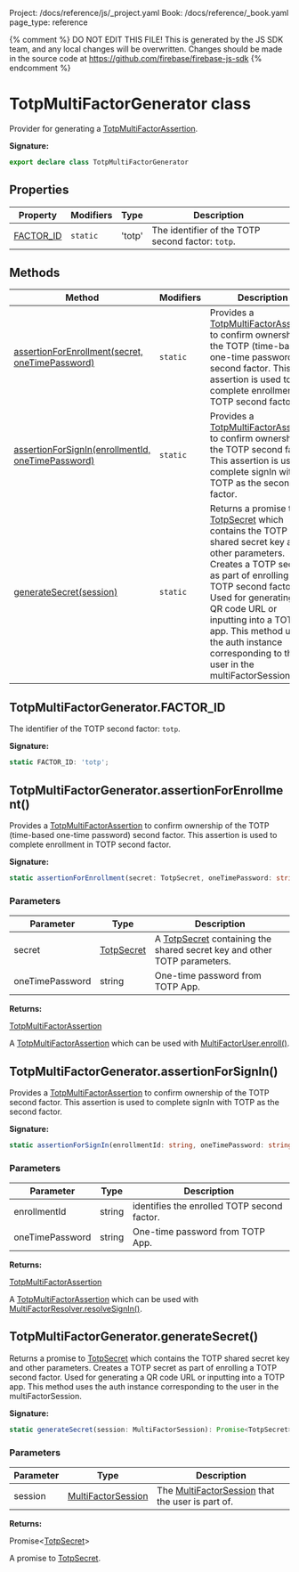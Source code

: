 Project: /docs/reference/js/_project.yaml
Book: /docs/reference/_book.yaml
page_type: reference

{% comment %}
DO NOT EDIT THIS FILE!
This is generated by the JS SDK team, and any local changes will be
overwritten. Changes should be made in the source code at
https://github.com/firebase/firebase-js-sdk
{% endcomment %}

# TotpMultiFactorGenerator class
Provider for generating a [TotpMultiFactorAssertion](./auth.totpmultifactorassertion.md#totpmultifactorassertion_interface)<!-- -->.

<b>Signature:</b>

```typescript
export declare class TotpMultiFactorGenerator 
```

## Properties

|  Property | Modifiers | Type | Description |
|  --- | --- | --- | --- |
|  [FACTOR\_ID](./auth.totpmultifactorgenerator.md#totpmultifactorgeneratorfactor_id) | <code>static</code> | 'totp' | The identifier of the TOTP second factor: <code>totp</code>. |

## Methods

|  Method | Modifiers | Description |
|  --- | --- | --- |
|  [assertionForEnrollment(secret, oneTimePassword)](./auth.totpmultifactorgenerator.md#totpmultifactorgeneratorassertionforenrollment) | <code>static</code> | Provides a [TotpMultiFactorAssertion](./auth.totpmultifactorassertion.md#totpmultifactorassertion_interface) to confirm ownership of the TOTP (time-based one-time password) second factor. This assertion is used to complete enrollment in TOTP second factor. |
|  [assertionForSignIn(enrollmentId, oneTimePassword)](./auth.totpmultifactorgenerator.md#totpmultifactorgeneratorassertionforsignin) | <code>static</code> | Provides a [TotpMultiFactorAssertion](./auth.totpmultifactorassertion.md#totpmultifactorassertion_interface) to confirm ownership of the TOTP second factor. This assertion is used to complete signIn with TOTP as the second factor. |
|  [generateSecret(session)](./auth.totpmultifactorgenerator.md#totpmultifactorgeneratorgeneratesecret) | <code>static</code> | Returns a promise to [TotpSecret](./auth.totpsecret.md#totpsecret_class) which contains the TOTP shared secret key and other parameters. Creates a TOTP secret as part of enrolling a TOTP second factor. Used for generating a QR code URL or inputting into a TOTP app. This method uses the auth instance corresponding to the user in the multiFactorSession. |

## TotpMultiFactorGenerator.FACTOR\_ID

The identifier of the TOTP second factor: `totp`<!-- -->.

<b>Signature:</b>

```typescript
static FACTOR_ID: 'totp';
```

## TotpMultiFactorGenerator.assertionForEnrollment()

Provides a [TotpMultiFactorAssertion](./auth.totpmultifactorassertion.md#totpmultifactorassertion_interface) to confirm ownership of the TOTP (time-based one-time password) second factor. This assertion is used to complete enrollment in TOTP second factor.

<b>Signature:</b>

```typescript
static assertionForEnrollment(secret: TotpSecret, oneTimePassword: string): TotpMultiFactorAssertion;
```

### Parameters

|  Parameter | Type | Description |
|  --- | --- | --- |
|  secret | [TotpSecret](./auth.totpsecret.md#totpsecret_class) | A [TotpSecret](./auth.totpsecret.md#totpsecret_class) containing the shared secret key and other TOTP parameters. |
|  oneTimePassword | string | One-time password from TOTP App. |

<b>Returns:</b>

[TotpMultiFactorAssertion](./auth.totpmultifactorassertion.md#totpmultifactorassertion_interface)

A [TotpMultiFactorAssertion](./auth.totpmultifactorassertion.md#totpmultifactorassertion_interface) which can be used with [MultiFactorUser.enroll()](./auth.multifactoruser.md#multifactoruserenroll)<!-- -->.

## TotpMultiFactorGenerator.assertionForSignIn()

Provides a [TotpMultiFactorAssertion](./auth.totpmultifactorassertion.md#totpmultifactorassertion_interface) to confirm ownership of the TOTP second factor. This assertion is used to complete signIn with TOTP as the second factor.

<b>Signature:</b>

```typescript
static assertionForSignIn(enrollmentId: string, oneTimePassword: string): TotpMultiFactorAssertion;
```

### Parameters

|  Parameter | Type | Description |
|  --- | --- | --- |
|  enrollmentId | string | identifies the enrolled TOTP second factor. |
|  oneTimePassword | string | One-time password from TOTP App. |

<b>Returns:</b>

[TotpMultiFactorAssertion](./auth.totpmultifactorassertion.md#totpmultifactorassertion_interface)

A [TotpMultiFactorAssertion](./auth.totpmultifactorassertion.md#totpmultifactorassertion_interface) which can be used with [MultiFactorResolver.resolveSignIn()](./auth.multifactorresolver.md#multifactorresolverresolvesignin)<!-- -->.

## TotpMultiFactorGenerator.generateSecret()

Returns a promise to [TotpSecret](./auth.totpsecret.md#totpsecret_class) which contains the TOTP shared secret key and other parameters. Creates a TOTP secret as part of enrolling a TOTP second factor. Used for generating a QR code URL or inputting into a TOTP app. This method uses the auth instance corresponding to the user in the multiFactorSession.

<b>Signature:</b>

```typescript
static generateSecret(session: MultiFactorSession): Promise<TotpSecret>;
```

### Parameters

|  Parameter | Type | Description |
|  --- | --- | --- |
|  session | [MultiFactorSession](./auth.multifactorsession.md#multifactorsession_interface) | The [MultiFactorSession](./auth.multifactorsession.md#multifactorsession_interface) that the user is part of. |

<b>Returns:</b>

Promise&lt;[TotpSecret](./auth.totpsecret.md#totpsecret_class)<!-- -->&gt;

A promise to [TotpSecret](./auth.totpsecret.md#totpsecret_class)<!-- -->.

